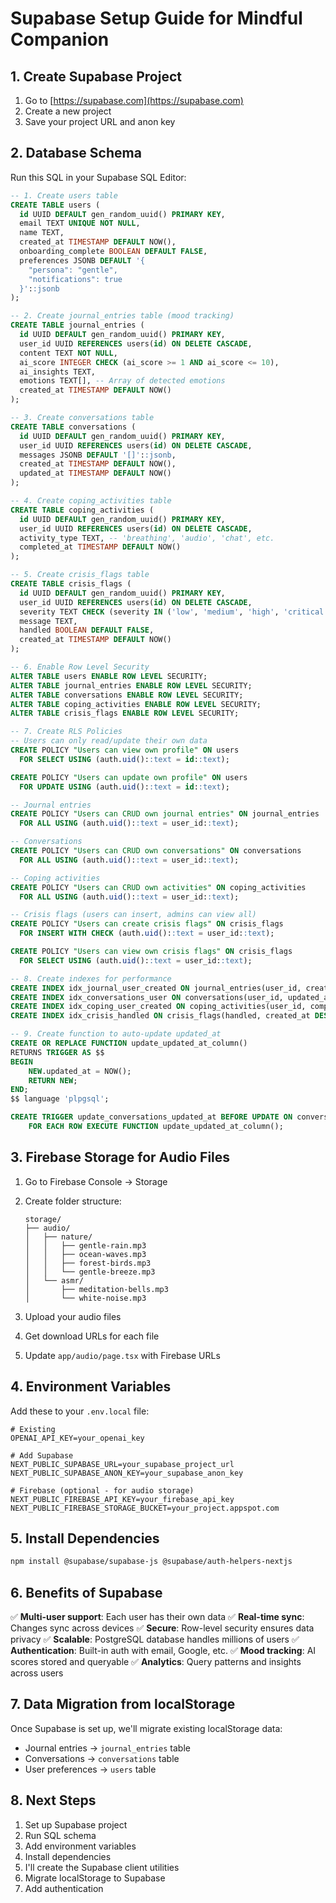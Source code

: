 # Supabase Setup Guide for Mindful Companion

## 1. Create Supabase Project

1. Go to [https://supabase.com](https://supabase.com)
2. Create a new project
3. Save your project URL and anon key

## 2. Database Schema

Run this SQL in your Supabase SQL Editor:

```sql
-- 1. Create users table
CREATE TABLE users (
  id UUID DEFAULT gen_random_uuid() PRIMARY KEY,
  email TEXT UNIQUE NOT NULL,
  name TEXT,
  created_at TIMESTAMP DEFAULT NOW(),
  onboarding_complete BOOLEAN DEFAULT FALSE,
  preferences JSONB DEFAULT '{
    "persona": "gentle",
    "notifications": true
  }'::jsonb
);

-- 2. Create journal_entries table (mood tracking)
CREATE TABLE journal_entries (
  id UUID DEFAULT gen_random_uuid() PRIMARY KEY,
  user_id UUID REFERENCES users(id) ON DELETE CASCADE,
  content TEXT NOT NULL,
  ai_score INTEGER CHECK (ai_score >= 1 AND ai_score <= 10),
  ai_insights TEXT,
  emotions TEXT[], -- Array of detected emotions
  created_at TIMESTAMP DEFAULT NOW()
);

-- 3. Create conversations table
CREATE TABLE conversations (
  id UUID DEFAULT gen_random_uuid() PRIMARY KEY,
  user_id UUID REFERENCES users(id) ON DELETE CASCADE,
  messages JSONB DEFAULT '[]'::jsonb,
  created_at TIMESTAMP DEFAULT NOW(),
  updated_at TIMESTAMP DEFAULT NOW()
);

-- 4. Create coping_activities table
CREATE TABLE coping_activities (
  id UUID DEFAULT gen_random_uuid() PRIMARY KEY,
  user_id UUID REFERENCES users(id) ON DELETE CASCADE,
  activity_type TEXT, -- 'breathing', 'audio', 'chat', etc.
  completed_at TIMESTAMP DEFAULT NOW()
);

-- 5. Create crisis_flags table
CREATE TABLE crisis_flags (
  id UUID DEFAULT gen_random_uuid() PRIMARY KEY,
  user_id UUID REFERENCES users(id) ON DELETE CASCADE,
  severity TEXT CHECK (severity IN ('low', 'medium', 'high', 'critical')),
  message TEXT,
  handled BOOLEAN DEFAULT FALSE,
  created_at TIMESTAMP DEFAULT NOW()
);

-- 6. Enable Row Level Security
ALTER TABLE users ENABLE ROW LEVEL SECURITY;
ALTER TABLE journal_entries ENABLE ROW LEVEL SECURITY;
ALTER TABLE conversations ENABLE ROW LEVEL SECURITY;
ALTER TABLE coping_activities ENABLE ROW LEVEL SECURITY;
ALTER TABLE crisis_flags ENABLE ROW LEVEL SECURITY;

-- 7. Create RLS Policies
-- Users can only read/update their own data
CREATE POLICY "Users can view own profile" ON users
  FOR SELECT USING (auth.uid()::text = id::text);

CREATE POLICY "Users can update own profile" ON users
  FOR UPDATE USING (auth.uid()::text = id::text);

-- Journal entries
CREATE POLICY "Users can CRUD own journal entries" ON journal_entries
  FOR ALL USING (auth.uid()::text = user_id::text);

-- Conversations
CREATE POLICY "Users can CRUD own conversations" ON conversations
  FOR ALL USING (auth.uid()::text = user_id::text);

-- Coping activities
CREATE POLICY "Users can CRUD own activities" ON coping_activities
  FOR ALL USING (auth.uid()::text = user_id::text);

-- Crisis flags (users can insert, admins can view all)
CREATE POLICY "Users can create crisis flags" ON crisis_flags
  FOR INSERT WITH CHECK (auth.uid()::text = user_id::text);

CREATE POLICY "Users can view own crisis flags" ON crisis_flags
  FOR SELECT USING (auth.uid()::text = user_id::text);

-- 8. Create indexes for performance
CREATE INDEX idx_journal_user_created ON journal_entries(user_id, created_at DESC);
CREATE INDEX idx_conversations_user ON conversations(user_id, updated_at DESC);
CREATE INDEX idx_coping_user_created ON coping_activities(user_id, completed_at DESC);
CREATE INDEX idx_crisis_handled ON crisis_flags(handled, created_at DESC);

-- 9. Create function to auto-update updated_at
CREATE OR REPLACE FUNCTION update_updated_at_column()
RETURNS TRIGGER AS $$
BEGIN
    NEW.updated_at = NOW();
    RETURN NEW;
END;
$$ language 'plpgsql';

CREATE TRIGGER update_conversations_updated_at BEFORE UPDATE ON conversations
    FOR EACH ROW EXECUTE FUNCTION update_updated_at_column();
```

## 3. Firebase Storage for Audio Files

1. Go to Firebase Console → Storage
2. Create folder structure:
   ```
   storage/
   ├── audio/
   │   ├── nature/
   │   │   ├── gentle-rain.mp3
   │   │   ├── ocean-waves.mp3
   │   │   ├── forest-birds.mp3
   │   │   └── gentle-breeze.mp3
   │   └── asmr/
   │       ├── meditation-bells.mp3
   │       └── white-noise.mp3
   ```

3. Upload your audio files
4. Get download URLs for each file
5. Update `app/audio/page.tsx` with Firebase URLs

## 4. Environment Variables

Add these to your `.env.local` file:

```env
# Existing
OPENAI_API_KEY=your_openai_key

# Add Supabase
NEXT_PUBLIC_SUPABASE_URL=your_supabase_project_url
NEXT_PUBLIC_SUPABASE_ANON_KEY=your_supabase_anon_key

# Firebase (optional - for audio storage)
NEXT_PUBLIC_FIREBASE_API_KEY=your_firebase_api_key
NEXT_PUBLIC_FIREBASE_STORAGE_BUCKET=your_project.appspot.com
```

## 5. Install Dependencies

```bash
npm install @supabase/supabase-js @supabase/auth-helpers-nextjs
```

## 6. Benefits of Supabase

✅ **Multi-user support**: Each user has their own data
✅ **Real-time sync**: Changes sync across devices
✅ **Secure**: Row-level security ensures data privacy
✅ **Scalable**: PostgreSQL database handles millions of users
✅ **Authentication**: Built-in auth with email, Google, etc.
✅ **Mood tracking**: AI scores stored and queryable
✅ **Analytics**: Query patterns and insights across users

## 7. Data Migration from localStorage

Once Supabase is set up, we'll migrate existing localStorage data:
- Journal entries → `journal_entries` table
- Conversations → `conversations` table
- User preferences → `users` table

## 8. Next Steps

1. Set up Supabase project
2. Run SQL schema
3. Add environment variables
4. Install dependencies
5. I'll create the Supabase client utilities
6. Migrate localStorage to Supabase
7. Add authentication
